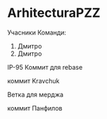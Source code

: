 # ArhitecturaPZZ

Учасники Команди:
1. Дмитро
2. Дмитро

IP-95
Коммит для rebase


коммит Kravchuk 


Ветка для мерджа

коммит Панфилов

